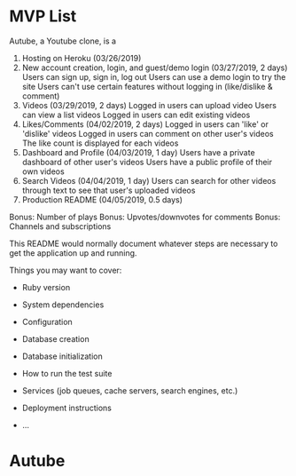 # MVP List
Autube, a Youtube clone, is a 
1. Hosting on Heroku (03/26/2019)
2. New account creation, login, and guest/demo login (03/27/2019, 2 days)
Users can sign up, sign in, log out
Users can use a demo login to try the site
Users can't use certain features without logging in (like/dislike  & comment)
3. Videos (03/29/2019, 2 days)
Logged in users can upload video
Users can view a list videos
Logged in users can edit existing videos
4. Likes/Comments (04/02/2019, 2 days)
Logged in users can 'like' or 'dislike' videos
Logged in users can comment on other user's videos
The like count is displayed for each videos
5. Dashboard and Profile (04/03/2019, 1 day)
Users have a private dashboard of other user's videos
Users have a public profile of their own videos
6. Search Videos (04/04/2019, 1 day)
Users can search for other videos through text to see that user's uploaded videos
7. Production README (04/05/2019, 0.5 days)


Bonus: Number of plays
Bonus: Upvotes/downvotes for comments
Bonus: Channels and subscriptions

This README would normally document whatever steps are necessary to get the
application up and running.

Things you may want to cover:

* Ruby version

* System dependencies

* Configuration

* Database creation

* Database initialization

* How to run the test suite

* Services (job queues, cache servers, search engines, etc.)

* Deployment instructions

* ...
# Autube
